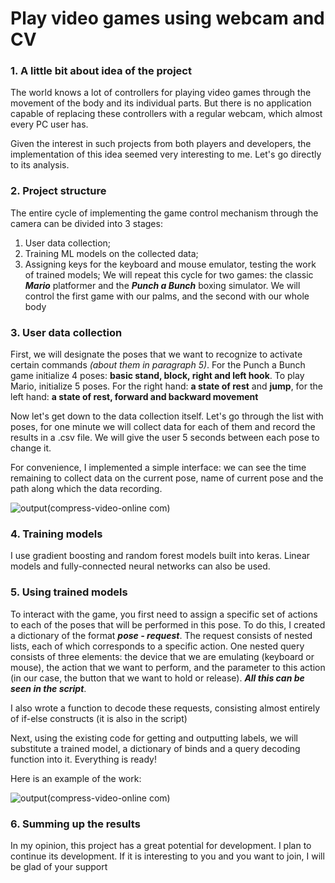 # Play video games using webcam and CV
### 1. A little bit about idea of the project
The world knows a lot of controllers for playing video games through the movement of the body and its individual parts. But there is no application capable of replacing these controllers with a regular webcam, which almost every PC user has.

Given the interest in such projects from both players and developers, the implementation of this idea seemed very interesting to me. Let's go directly to its analysis.
### 2. Project structure
The entire cycle of implementing the game control mechanism through the camera can be divided into 3 stages:
1) User data collection;
2) Training ML models on the collected data;
3) Assigning keys for the keyboard and mouse emulator, testing the work of trained models;
We will repeat this cycle for two games: the classic ___Mario___ platformer and the ___Punch a Bunch___ boxing simulator. We will control the first game with our palms, and the second with our whole body

### 3. User data collection
First, we will designate the poses that we want to recognize to activate certain commands _(about them in paragraph 5)_. For the Punch a Bunch game initialize 4 poses: __basic stand, block, right and left hook__.
To play Mario, initialize 5 poses. For the right hand: __a state of rest__ and __jump__, for the left hand: __a state of rest, forward and backward movement__

Now let's get down to the data collection itself. Let's go through the list with poses, for one minute we will collect data for each of them and record the results in a .csv file. We will give the user 5 seconds between each pose to change it.

For convenience, I implemented a simple interface: we can see the time remaining to collect data on the current pose, name of current pose and the path along which the data recording.

![output(compress-video-online com)](https://user-images.githubusercontent.com/125807529/220135821-66705092-40b1-4b95-9778-714a27e5d3f9.gif)

### 4. Training models
I use gradient boosting and random forest models built into keras. Linear models and fully-connected neural networks can also be used.

### 5. Using trained models
To interact with the game, you first need to assign a specific set of actions to each of the poses that will be performed in this pose. To do this, I created a dictionary of the format
___pose - request___.
The request consists of nested lists, each of which corresponds to a specific action. One nested query consists of three elements: the device that we are emulating (keyboard or mouse), the action that we want to perform, and the parameter to this action (in our case, the button that we want to hold or release).
___All this can be seen in the script___.

I also wrote a function to decode these requests, consisting almost entirely of if-else constructs (it is also in the script)

Next, using the existing code for getting and outputting labels, we will substitute a trained model, a dictionary of binds and a query decoding function into it. Everything is ready!

Here is an example of the work:

![output(compress-video-online com)](https://user-images.githubusercontent.com/125807529/220127384-440e40bd-32b4-4bc5-a9ca-1d14d0a01ffd.gif)

### 6. Summing up the results

In my opinion, this project has a great potential for development. I plan to continue its development. If it is interesting to you and you want to join, I will be glad of your support

